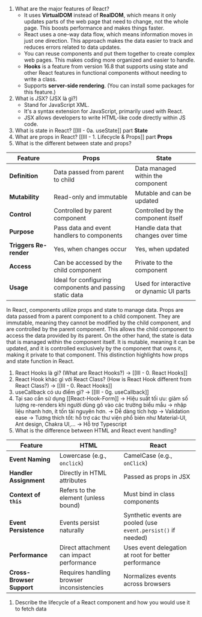 1. What are the major features of React? 
	- It uses **VirtualDOM** instead of **RealDOM**, which means it only updates parts of the web page that need to change, not the whole page. This boosts performance and makes things faster.
	- React uses a one-way data flow, which means information moves in just one direction. This approach makes the data easier to track and reduces errors related to data updates.
	- You can reuse components and put them together to create complex web pages. This makes coding more organized and easier to handle.
	- **Hooks** is a feature from version 16.8 that supports using state and other React features in functional components without needing to write a class.
	- Supports **server-side rendering**. (You can install some packages for this feature.)
2. What is JSX? (JSX là gì?)
	- Stand for JavaScript XML. 
	- It's a syntax extension for JavaScript, primarily used with React. 
	- JSX allows developers to write HTML-like code directly within JS code.
3. What is state in React? 
	[[III - 0a. useState]]  part **State**
7. What are props in React?
	[[III - 1. Lifecycle & Props]] part **Props**
8. What is the different between state and props?

| Feature               | Props                              | State                             |
|-----------------------|------------------------------------|-----------------------------------|
| **Definition**        | Data passed from parent to child   | Data managed within the component |
| **Mutability**        | Read-only and immutable            | Mutable and can be updated        |
| **Control**           | Controlled by parent component     | Controlled by the component itself|
| **Purpose**           | Pass data and event handlers to components | Handle data that changes over time  |
| **Triggers Re-render**| Yes, when changes occur            | Yes, when updated                 |
| **Access**            | Can be accessed by the child component | Private to the component         |
| **Usage**             | Ideal for configuring components and passing static data | Used for interactive or dynamic UI parts |

In React, components utilize props and state to manage data. Props are data passed from a parent component to a child component. They are immutable, meaning they cannot be modified by the child component, and are controlled by the parent component. This allows the child component to access the data provided by its parent. On the other hand, the state is data that is managed within the component itself. It is mutable, meaning it can be updated, and it is controlled exclusively by the component that owns it, making it private to that component. This distinction highlights how props and state function in React.
1. React Hooks là gì? (What are React Hooks?)
	→ [[III - 0. React Hooks]]
10. React Hook khác gì với React Class? (How is React Hook different from React Class?)
	→ [[III - 0. React Hooks]]
11. useCallback có ưu điểm gì?
	→ [[III - 0g. useCallback]]
12. Tại sao cần sử dụng [[React-Hook-Form]]
	→ Hiệu suất tối ưu: giảm số lượng re-renders khi người dùng gõ vào các trường biểu mẫu → nhập liệu nhanh hơn, ít tốn tài nguyên hơn.
	→ Dễ dàng tích hợp
	→ Validation ease
	→ Tương thích tốt: hỗ trợ các thư viện phổ bién như Material-UI, Ant design, Chakra UI,...
	→ Hỗ trợ Typescript
13. What is the difference between HTML and React event handling?

| Feature                   | HTML                                          | React                                      |
|---------------------------|-----------------------------------------------|--------------------------------------------|
| **Event Naming**          | Lowercase (e.g., `onclick`)                   | CamelCase (e.g., `onClick`)                |
| **Handler Assignment**    | Directly in HTML attributes                   | Passed as props in JSX                     |
| **Context of `this`**     | Refers to the element (unless bound)          | Must bind in class components              |
| **Event Persistence**     | Events persist naturally                      | Synthetic events are pooled (use `event.persist()` if needed) |
| **Performance**           | Direct attachment can impact performance      | Uses event delegation at root for better performance |
| **Cross-Browser Support** | Requires handling browser inconsistencies     | Normalizes events across browsers          |

1. Describe the lifecycle of a React component and how you would use it to fetch data
